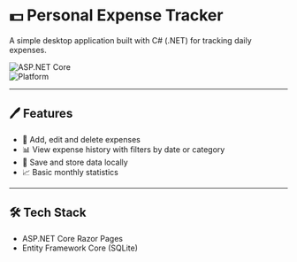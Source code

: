 # 💵 Personal Expense Tracker

A simple desktop application built with C# (.NET) for tracking daily expenses. 

![ASP.NET Core](https://img.shields.io/badge/.NET-6+-blue?logo=dotnet)  
![Platform](https://img.shields.io/badge/Web-Razor%20Pages-green)

---

## 🖊️ Features

- 🧾 Add, edit and delete expenses
- 📊 View expense history with filters by date or category
- 📂 Save and store data locally
- 📈 Basic monthly statistics

---

## 🛠️ Tech Stack

- ASP.NET Core Razor Pages
- Entity Framework Core (SQLite)